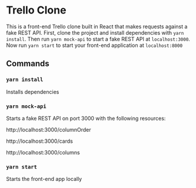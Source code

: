 # Trello Clone

This is a front-end Trello clone built in React that makes requests against a fake REST API. First, clone the project and install dependencies with `yarn install`. Then run `yarn mock-api` to start a fake REST API at `localhost:3000`. Now run `yarn start` to start your front-end application at `localhost:8000`

## Commands

### `yarn install` ###

Installs dependencies

### `yarn mock-api`

Starts a fake REST API on port 3000 with the following resources:

http://localhost:3000/columnOrder

http://localhost:3000/cards

http://localhost:3000/columns

### `yarn start`

Starts the front-end app locally


